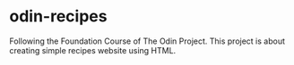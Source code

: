 # odin-recipes

Following the Foundation Course of The Odin Project.
This project is about creating simple recipes website using HTML.